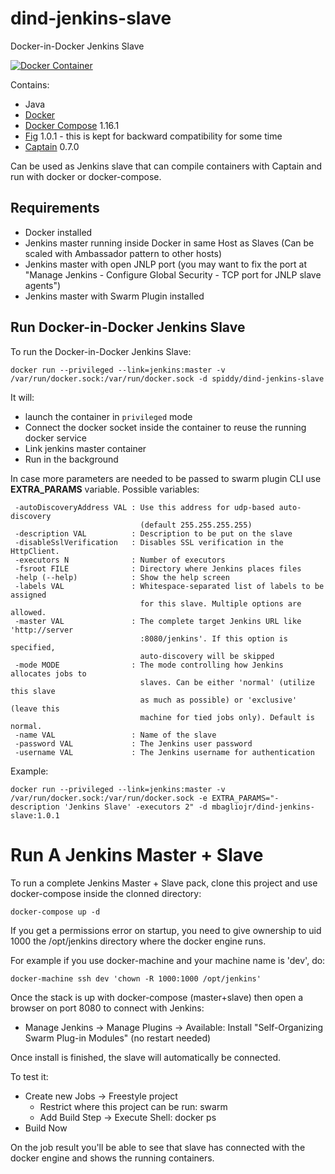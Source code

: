 dind-jenkins-slave
==================

Docker-in-Docker Jenkins Slave

[![Docker Container](http://dockeri.co/image/mbagliojr/dind-jenkins-slave)](https://registry.hub.docker.com/u/mbagliojr/dind-jenkins-slave/)

Contains:

* Java
* [Docker](https://github.com/docker/docker)
* [Docker Compose](https://github.com/docker/compose) 1.16.1
* [Fig](http://www.fig.sh/) 1.0.1 - this is kept for backward compatibility for some time
* [Captain](https://github.com/harbur/captain) 0.7.0

Can be used as Jenkins slave that can compile containers with Captain and run with docker or docker-compose.

Requirements
------------

* Docker installed
* Jenkins master running inside Docker in same Host as Slaves (Can be scaled with Ambassador pattern to other hosts)
* Jenkins master with open JNLP port (you may want to fix the port at "Manage Jenkins - Configure Global Security - TCP port for JNLP slave agents")
* Jenkins master with Swarm Plugin installed

Run Docker-in-Docker Jenkins Slave
---------------------

To run the Docker-in-Docker Jenkins Slave:

```
docker run --privileged --link=jenkins:master -v /var/run/docker.sock:/var/run/docker.sock -d spiddy/dind-jenkins-slave
```

It will:

* launch the container in `privileged` mode
* Connect the docker socket inside the container to reuse the running docker service
* Link jenkins master container
* Run in the background

In case more parameters are needed to be passed to swarm plugin CLI use **EXTRA_PARAMS** variable. Possible variables:

```
 -autoDiscoveryAddress VAL : Use this address for udp-based auto-discovery
                             (default 255.255.255.255)
 -description VAL          : Description to be put on the slave
 -disableSslVerification   : Disables SSL verification in the HttpClient.
 -executors N              : Number of executors
 -fsroot FILE              : Directory where Jenkins places files
 -help (--help)            : Show the help screen
 -labels VAL               : Whitespace-separated list of labels to be assigned
                             for this slave. Multiple options are allowed.
 -master VAL               : The complete target Jenkins URL like 'http://server
                             :8080/jenkins'. If this option is specified,
                             auto-discovery will be skipped
 -mode MODE                : The mode controlling how Jenkins allocates jobs to
                             slaves. Can be either 'normal' (utilize this slave
                             as much as possible) or 'exclusive' (leave this
                             machine for tied jobs only). Default is normal.
 -name VAL                 : Name of the slave
 -password VAL             : The Jenkins user password
 -username VAL             : The Jenkins username for authentication
```

Example:

```
docker run --privileged --link=jenkins:master -v /var/run/docker.sock:/var/run/docker.sock -e EXTRA_PARAMS="-description 'Jenkins Slave' -executors 2" -d mbagliojr/dind-jenkins-slave:1.0.1
```

# Run A Jenkins Master + Slave

To run a complete Jenkins Master + Slave pack, clone this project and use docker-compose inside the clonned directory:

```
docker-compose up -d
```

If you get a permissions error on startup, you need to give ownership to uid 1000 the /opt/jenkins directory where the docker engine runs.

For example if you use docker-machine and your machine name is 'dev', do:

```
docker-machine ssh dev 'chown -R 1000:1000 /opt/jenkins'
```

Once the stack is up with docker-compose (master+slave) then open a browser on port 8080 to connect with Jenkins:
- Manage Jenkins -> Manage Plugins -> Available: Install "Self-Organizing Swarm Plug-in Modules" (no restart needed)

Once install is finished, the slave will automatically be connected.

To test it:
- Create new Jobs -> Freestyle project
  - Restrict where this project can be run: swarm
  - Add Build Step -> Execute Shell: docker ps
- Build Now

On the job result you'll be able to see that slave has connected with the docker engine and shows the running containers.

